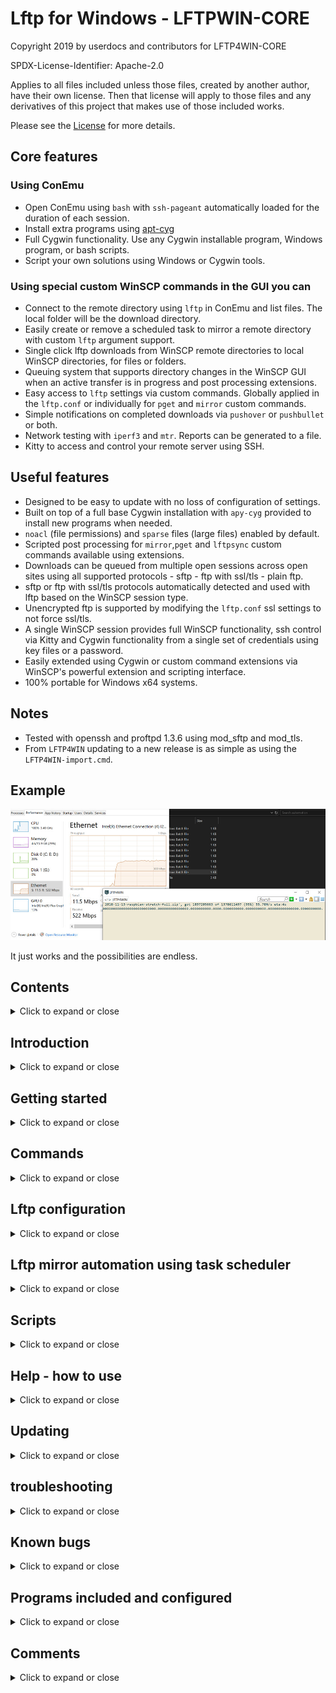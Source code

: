 # Lftp for Windows - LFTPWIN-CORE

Copyright 2019 by userdocs and contributors for LFTP4WIN-CORE

SPDX-License-Identifier: Apache-2.0

Applies to all files included unless those files, created by another author, have their own license. Then that license will apply to those files and any derivatives of this project that makes use of those included works.

Please see the [License](LICENSE.txt) for more details.

## Core features

### Using ConEmu

* Open ConEmu using `bash` with `ssh-pageant` automatically loaded for the duration of each session.
* Install extra programs using [apt-cyg](https://github.com/kou1okada/apt-cyg)
* Full Cygwin functionality. Use any Cygwin installable program, Windows program, or bash scripts.
* Script your own solutions using Windows or Cygwin tools.

### Using special custom WinSCP commands in the GUI you can

* Connect to the remote directory using `lftp` in ConEmu and list files. The local folder will be the download directory.
* Easily create or remove a scheduled task to mirror a remote directory with custom `lftp` argument support.
* Single click lftp downloads from WinSCP remote directories to local WinSCP directories, for files or folders.
* Queuing system that supports directory changes in the WinSCP GUI when an active transfer is in progress and post processing extensions.
* Easy access to `lftp` settings via custom commands. Globally applied in the `lftp.conf` or individually for `pget` and `mirror` custom commands.
* Simple notifications on completed downloads via `pushover` or `pushbullet` or both.
* Network testing with `iperf3` and `mtr`. Reports can be generated to a file.
* Kitty to access and control your remote server using SSH.

## Useful features

* Designed to be easy to update with no loss of configuration of settings.
* Built on top of a full base Cygwin installation with `apy-cyg` provided to install new programs when needed.
* `noacl` (file permissions) and `sparse` files (large files) enabled by default.
* Scripted post processing for `mirror`,`pget` and `lftpsync` custom commands available using extensions.
* Downloads can be queued from multiple open sessions across open sites using all supported protocols - sftp - ftp with ssl/tls - plain ftp.
* sftp or ftp with ssl/tls protocols automatically detected and used with lftp based on the WinSCP session type.
* Unencrypted ftp is supported by modifying the `lftp.conf` ssl settings to not force ssl/tls.
* A single WinSCP session provides full WinSCP functionality, ssh control via Kitty and Cygwin functionality from a single set of credentials using key files or a password.
* Easily extended using Cygwin or custom command extensions via WinSCP's powerful extension and scripting interface.
* 100% portable for Windows x64 systems.

## Notes

* Tested with openssh and proftpd 1.3.6 using mod_sftp and mod_tls.
* From `LFTP4WIN` updating to a new release is as simple as using the `LFTP4WIN-import.cmd`.

## Example

![speeds](help/docs/readme-images/speeds.jpg)

It just works and the possibilities are endless.

## Contents

<details><summary>Click to expand or close</summary><p>

[Introduction](#introduction)

[Getting Started](#getting-started)

[Commands](#commands)

[Lftp Configuration](#lftp-configuration)

[Lftp mirror automation using task scheduler.](#lftp-mirror-automation-using-task-scheduler)

[Scripts](#scripts)

[Help](#help---how-to-use)

[Updating](#updating)

[Known bugs](#known-bugs)

[Programs included and configured](#programs-included-and-configured)

[Comments](#comments)

</p></details>

## Introduction

<details><summary>Click to expand or close</summary><p>

[Return to the Contents menu](#contents)

`LFTP4WIN-CORE` is a solution to the problem of `lftp` in an easy and user friendly way on Windows. This is achieved using WinSCP, ConEmu, Cygwin and bash/Windows scripting. This is template deployed by the [LFTP4WIN installer](https://github.com/userdocs/LFTP4WIN), applied to a specially configured Cygwin portable installation.

To help understand the project here is a basic diagram of the work flow and how the components interact.

![diagram](help/docs/readme-images/diagram.jpg)

The core of the solution is built around a Cygwin base installation including `bsdtar`, `openssh`, `openssl`, `lftp`, `curl`, `ssh-pageant`, `mtr`,  `iperf3` and `unrar`.

The self contained environment for these binaries is managed using the ConEmu terminal to provide an interface to Cygwin and custom bash scripts. The ConEmu bash environment is similar to a standard Linux one in terms of directory structure and expected file locations.

The bash scripts interpret WinSCP session variables that it can pass through it's custom commands and translate them into bash shell variables for use with bash scripting.

When all the parts are combined the solution becomes a powerful administrative toolbox for managing remote servers and providing access to Linux tools locally while being 100% portable and self contained.

No admin privileges required, simple to use and with a huge potential to extend functionality even further or configured as a template for custom deployment.

One login to rule them all!

**Disclaimer:** The solution works well to download with `lfpt` on Windows x64 but you may experience bottlenecks from peering to your remote host or from your PC hardware and local network setup. For example, an NVME SSD will provide superior results compared to an old mechanical drive. So there is no one configuration thats fits all options and you may need to tweak the default lftp settings to find the best way to leverage your current setup to its max potential. The readme should contain all the information you need to understand and configure the solution.

[How to monitor your network performance when using this solution](https://www.ghacks.net/2017/12/28/a-detailed-windows-resource-monitor-guide/)

*Limitations to consider when reviewing results.*

Physical hardware of your device - Lftp can be CPU and disk heavy so factor this into to your expectations of peak performance.

Peering with remote server - Use the `iperf3` command to generate a report.

Local network setup - I don't know your the details of your network setup unless you specifically provide those details for assistance when trouble shooting.

</p></details>

## Getting started

<details><summary>Click to expand or close</summary><p>

[Return to the Contents menu](#contents)

[Download the zip file](https://github.com/userdocs/LFTP4WIN/archive/master.zip) and then extract it somewhere.

Inside the main folder you see these main files once the install is complete.

`Double Click Me - WinSCP Startup.cmd`- Loads your key files in the `/keys` folder and starts WInSCP.

`LFTP4WIN-import.cmd` - Imports your settings from a previous release starting from version `LFTP4WIN`

`LFTP4WIN-conemu.cmd` - Opens a new ConEmu bash session.

`LFTP4WIN-update.cmd` - Updates Cygwin and the LFTP4WIN CORE files - Your configuration files will not be reset.

### Configuring WinSCP

[Return to the Contents menu](#contents)

Run the `Double Click Me - WinSCP Startup.cmd` in the main directory of this solution and it will load WinSCP and any `ppk` format key files in the `keys` directory.

Once WinSCP is loaded you are shown a session manager with a configured template session called `sessionname`.

All you need to do is edit this session to use your server connection details and save it as a new session.

#### Password authentication (easiest solution with the least configuration)

[Return to the Contents menu](#contents)

**Critical note:** Passwords Golden Rules!

**1:** Do not use double quotes `"` or things will break.

**2:** Make sure the password does not end with a `\` or things will break.

**3:** Single quotes can be used and are escaped.

A password like this will work perfectly across the entire solution and all extensions of it, like portable kitty.

 ~~~
 DSref352YjeuakdueW
 ~~~

A password like this will work with the custom commands and lftp but won't work with kitty and WinSCP integration - (I tested this password)

 ~~~
¬`!£$%^&*()_-+={[}]~#:;@'<,>.?/|\}
 ~~~

When you edit the template session in WinSCP by providing a password for authentication you will have a pretty straightforward experience, assuming your followed the golden rules. WinSCP, Kitty and lftp will work with no further configuration required.

![password](help/docs/readme-images/password.jpg)

**Recommended:** You can also configure a master password to protect your login:

![master](help/docs/readme-images/master.jpg)

If you don't need to use a private key to authorize your connection you can move on the [commands](#commands) section and skip the next section.

#### Private key authentication

[Return to the Contents menu](#contents)

**Note:** Please read this [guide](https://www.ssh.com/ssh/putty/windows/puttygen) for using puttygen import or create key files.

All you need is to have your key file in the Putty format. You can create a new ppk format key using `puttygen`. It can also load and export an OpenSSH format key to the ppk format.

**Note:** Loading too many keys from the `keys` folder may result in authentication errors. I suggest you keep it simple and only have a few unique keys here relative to your sessions.

**1:** You need to place the Putty format key in your `Keys` directory.

~~~text
Keys/mykeyname.ppk
~~~

**2:** The run the `Double Click Me - WinSCP Startup.cmd` to load all `ppk` keys in the `Keys` directory. If they are password protected you will need to enter this when prompted.

That is all. Your key will automatically be passed to lftp by the script.

#### How key file authentication works

The `Double Click Me - WinSCP Startup.cmd` checks the `keys` folder for `ppk` format keys and automatically loads them into kageant.

`kageant` will provide the key for authentication with WinSCP and Kitty when authorizing to a server.

`ssh-pageant` will use communicate with kageant to provide authentication in ConEmu when it is loaded for lftp and other uses.

</p></details>

## Commands

<details><summary>Click to expand or close</summary><p>

[Return to the Contents menu](#contents)

### Custom commands explained

![commands](help/docs/readme-images/commands.jpg)

**Note:** In WinSCP the local windows are on the left and the remote are on the right. Similar to Filezilla.

Here is brief description of the custom commands you need to understand to use this solution properly.

`ConEmu` - Open a ConEmu bash session with `ssh-pageant` loaded. Your home directory is located in the root of the solution.

`mirror-to-local` - This command will mirror your selected directory in the lower right remote window of WinSCP to local downloads directory in the in the lower left panel of WinSCP.

`pget-to-local` - This command will pget your selected file in the lower right remote window of WinSCP to local downloads directory in the in the lower left panel of WinSCP.

`open-lftp-conf` opens the main `lfpt.conf` file in notepad++ for editing. This file is for global settings but please note the `mirror-to-local` and `pget-to-local` commands can use script built in settings modified with the `Lftp Script Options` command that will override these settings. The script settings are blank or set to `0` by default meaning the `lftp.conf` is used until they are manually set.

`queued-jobs` This command lets you see the queued commands in the jobs file.

`lftp` - Advanced: This will connect to the remote directory and list all files and folders with lftp. The local directory will be same as the WinSCP local directory at the point of connection. This command is mostly used for debugging and testing but provides functional usage of lftp via the command line.

`iperf3` - Uses this script [https://git.io/fjRIi](https://git.io/fjRIi) to install iperf3 on your remote server and configure it. It will then load ConEmu and loads the local `iperf3.sh` script to run a test using iperf3 and then generate a report using mtr. The output of the console is logged to `help/report/report-sessioname.txt`

`lftp-conf-override` - This custom command edits a file using specified options. Use this to set per command settings that will override the `lftp.conf` defaults.

![lftpsync-create](help/docs/readme-images/lftp-conf-override.jpg)

`lftpsync-create` - This custom command will generate the `lftpsync.sh` settings for the currently visited local and remote directories and create a scheduled task. If used again it will update all settings. It can be used to reset the `lftpsync.sh` script and remove the scheduled task.

![lftpsync-create](help/docs/readme-images/lftpsync-setup.jpg)

`notifications` - This command will let you set your pushover or pushbullet api settings for notifications.

![lftpsync-create](help/docs/readme-images/notifications.jpg)

`SSH access using Kitty` - WinSCP has a specific button that has been configured for kitty integration. Just click the button shown in the image below to do this.

![kitty](help/docs/readme-images/kitty.jpg)

### Queuing explained

Queuing works when a transfer is already in progress. In WinSCP navigate to the local directory and remote directory or file and use the `mirror-to-local` or `pget-to-local` command again. It will ask you if you want to queue the transfer and automatically initiate it once the previous transfer has completed. It does this by adding a transfer commands to a watched file called `jobs.sh`.

You can queue jobs for different local directories and remote files or directories across different WinSCP sessions by navigating to the required files or locations before using the `mirror` or `pget` commands again.

If you use an post processing extension for `lftpsync.sh` or `mirror-to-local.sh` they will run after each queued command is processed.

### Notifications using Pushbullet or Pushover

#### For Pushbullet services

If you don't have an account go make one here [https://www.pushbullet.com/](https://www.pushbullet.com/)

Then you need to visit this URL to generate an API key: [https://www.pushbullet.com/#settings/account](https://www.pushbullet.com/#settings/account)

![pushbullet-api](help/docs/readme-images/pushbullet-api.jpg)

#### For Pushover services

If you don't have an account go make one here: [https://pushover.net/login](https://pushover.net/login)

Then you need to visit this URL to create a new application to generate an API key: [https://pushover.net/apps/build](https://pushover.net/apps/build)

![pushover-api-key](help/docs/readme-images/pushover-api.jpg)

You can find your user key here: [https://pushover.net/](https://pushover.net/)

![pushover-user-key](help/docs/readme-images/pushover-user-key.jpg)

Once you have created an account with either or both services you need to use the `notifications` custom command in a WinSCP session to enter and save your API details.

![pushbullet-api-key](help/docs/readme-images/pushbullet-api-key.jpg)

Once you have done that you will get a Pushbullet or Pushover notification to your devices when either a mirror, pget or sync task completes.

</p></details>

## Lftp configuration

<details><summary>Click to expand or close</summary><p>

[Return to the Contents menu](#contents)

By default lftp settings are managed in the `lftp.conf` which can be accessed by these recommended methods:

**1:** Using the WinSCP custom command `open-lftp-conf`

**2:** Using the `start - notepad ++.cmd` file in the `help` directory.

You should manage your settings here unless you want to have different settings for mirror and pget commands. In order to different settings for each command you can set the variables using the WinSCP custom command `lftp-conf-override`.

</p></details>

## Lftp mirror automation using task scheduler

<details><summary>Click to expand or close</summary><p>

[Return to the Contents menu](#contents)

**Critical note:** Passwords Golden Rules!

**1:** Do not use double quotes `"` or things will break.

**2:** Make sure the password does not end with a `\` or things will break.

**3:** Single quotes can be used and are escaped.

*Note: Values 1-10 are automatically populated by the WinSCP custom command `lftpsync-setup` once you have successfully connected to a server with WinSCP. Enter, not select, the local and remote directories you want to sync then use the command.*

**Step 1:** Connect to your server using WinSCP and use the custom command `lftpsync-setup`. It can automatically fill these settings. Running this command again will regenerate all script settings and the scheduled task settings based on the settings of the current command. The reset box resets the script and deletes the scheduled task.

`1` - The connection username.

`2` - The connection password - if not using a key file, otherwise you can leave it blank.

`3` - The server hostname.

`4` - Your connection port.

`5` - Your protocol type `sftp` or `ftp` using ssl/tls.

`6` - The remote directory you want to mirror.

`7` - Your local directory for downloaded files. If empty the default`/Download` location is used.

`8` - Optional `mirror_parallel_transfer_count` settings you want the script to use. `lftp.conf` is used if this is blank or `0`.

`9`- Optional `mirror_use_pget_n`settings you want the script to use. `lftp.conf` is used if this is blank.

`10` - Optional `mirror_args` settings you want the script to use. `-c` is the default switch used.

**Step 2:** Optional - You can use the `1 - Optional - lftpsync settings tester.cmd` to run the script in ConEmu to test your connection settings. ConEmu will not run minimized or close upon completion.

**Step 3:** Optional - You can use `2 - Optional - lftpsync settings debugging.cmd` to perform the same test as option 1 but with debug enabled and set to level 10.

**Step 4:** Optional - You can use the `3 - Optional - test lftpsync task.cmd` to run the task now and check it works as intended.

**Step 5:** Optional - You can use `4 - Optional - start taskscheduler.cmd` to tweak the ltfpsync task settings in the task scheduler.

**Step 6:** Optional - You can use the `5 - Optional - delete lftpsync task.cmd` delete lftpsync task from the task scheduler.

**Step 7:** Optional - You can use the `6 - Optional - edit lftp options.cmd` to edit the `lftp.conf` if you need to use some specific settings. If you set the connections settings in the custom command they will override the matching `lftp.conf` settings unless they were set to `0` or left blank.

Congratulations, you are now using lftp on Windows automated via Windows Task Scheduler.

Set it and forget it.

</p></details>

## Scripts

<details><summary>Click to expand or close</summary><p>

[Return to the Contents menu](#contents)

Here is a brief description of script included.

**Note:** The `lftpsync.sh`, `lftp-winscp-mirror` and `lftp-winscp-pget` use the same hard coded lock file `lftp-winscp.lock` so as not to run another download in parallel while any other download are in progress. They will all check to see if lftp is actually running and clear dead lock files.

`functions.sh` - The heart of the solution. It contains functions used across most scripts to process information passed by WinSCP.

`lftpsync.sh` - A mirror script for use with ConEmu or as a scheduled task. The original idea of this project.

`lftpsync-config.sh` - The settings file for the `lftpsync.sh` script.

`lftp-winscp-mirror.sh` - A heavily modified clone of the `lftpsync.sh` to be used and modified specifically with WinSCP for mirroring remote directories to a local directory.

`lftp-winscp-pget.sh` - A heavily modified clone of the `lftpsync.sh` changed to use `pget` instead of mirror to be used and modified specifically with WinSCP for downloading a single file to a local directory.

`lftp-conf-override.sh` - A script accessed by the custom command `lftp-conf-override` to change or reset the main variables used for the `lftp-winscp-mirror.sh`, `lftp-winscp-pget.sh`.

`install.iperf.sh` - A local copy of the remote installation script used by the `iperf3` command. This script is not used locally and can be ignored.

`lftpsync.cmd` - This is file the the Windows Task Scheduler uses to process the `lftpsync.sh` task.

</p></details>

## Help - how to use

<details><summary>Click to expand or close</summary><p>

[Return to the Contents menu](#contents)

There is a help folder with some tools to edit scripts,files and fix permissions.

`remove usb.cmd` - Run this to close the main apps included. This is what the file contains.

~~~
taskkill /f /im "ssh-pageant.exe"
taskkill /f /im "kageant.exe"
taskkill /f /im "WinSCP.exe"
taskkill /f /im "bash.exe"
taskkill /f /im "ConEmu64.exe"
taskkill /f /im "notepad++.exe"
taskkill /f /im "kitty_portable.exe"
taskkill /f /im "ssh.exe"
taskkill /f /im "lftp.exe"
taskkill /f /im "curl.exe"
~~~

`start notepad++.cmd` - Will load the included notepad ++ and some important files.

*Use these troubleshooting files with caution! They are not to be used casually.*

From version `2.0` these files should no longer be needed but I'll leave them here just in case.

`troubleshooting - ownership - recycle bin.cmd` - Use only if you deleted transferred files that corrupted the recycle bin.

`troubleshooting - ownership.cmd` - Use only if you are have file ownership issues with transferred files.

</p></details>

## Updating

<details><summary>Click to expand or close</summary><p>

[Return to the Contents menu](#contents)

With the release of version `2.0` there is a file called `LFTP4WIN-import.cmd` in the top level of the solution. When you run this file it will ask you to select another LFTP4WIN (2.0 or newer) directory that you want to import your settings from.

It will import these files and settings:

- Home folder - This is your bash home directory when you use `~` or `$HOME`
- Keyfiles.
- Downloads
- notifications
- `lftp-conf-override.sh` script file
- `lftpsync-config.sh` script file
- WinSCP settings
- Kitty settings

Windows task scheduler jobs are not changed. As long as the new LFTP4WIN folder replaces the old one after the import is complete your scheduled task will continue to work.

The WinSCP custom commands are loaded as WinSCP extension files and are independent from the main `WinSCP.ini` file. Extensions are loaded from the `system/applications/winscp` directory and have the name format of `winscp-command-name.WinSCPextension` and they are automatically loaded into WinSCP when it starts. You can add your own in the same way.

*Note: Extensions can have the extension of the language they use. So `winscp-command-name.WinSCPextension` cna be `winscp-command-name.WinSCPextension.sh` if it is a bash script.*

**ConEmu:** This program automatically checks for updates when running. It will prompt you.

**WinSCP:** You update this by downloading the portable binaries from the WinSCP website and placing the `WinSCP.exe` and `WinSCP.com` file in the `system/applications/winscp` directory.

**Kitty and Pageant:** You update these by downloading new release and replacing the files in the `system/applications/kitty` directory.

**Cygwin** Use the `LFTP4WIN-update.cmd` file to update Cygwin.

</p></details>

## troubleshooting

<details><summary>Click to expand or close</summary><p>

[Return to the Contents menu](#contents)

### WinSCP

You have updated WinSCP and lost the custom commands?

Occasionally a new version of WinSCP resets the layout. Then all you need to do is right click somewhere on the top section of WinSCP to access the toolbar context menu and enable custom commands. They will show again.

### Kitty

Here is the integration command used in case it gets lost or changed.

~~~
"%WINSCP_PATH%\..\kitty\kitty_portable.exe" -pw "!P" "!U@!@" -P "!#" -title "!N" -classname "lftp4win" -cmd "cd '!/'"
~~~

### lftp

You can enable debugging in the `lftp.conf` by removing the comment `#` before the `# debug 10 -o "~/lftp-debug.log"` at the top of the file. This log is saved to the home folder in the main folder.

You access the `lftp.conf` by using one of these methods:

Using the WinSCP custom command `open-lftp-conf` for loading this file into notepad++

By using the `6 - Optional - edit lftp options.cmd` in the automation folder.

By using the `start - notepad ++.cmd` in the help folder.

### lftp automation

You are having trouble connecting with the `lftpsync.sh` script?

Use the debugging option and it should provide useful information to help.

</p></details>

## Known bugs

<details><summary>Click to expand or close</summary><p>

[Return to the Contents menu](#contents)

Sometimes, when `mirror-to-local` to a custom directory lftp gets confused and creates an empty `cygdrive` folder shortly after the download starts. This removed by the scripts just before exiting.

*Never us `rm` on this `/cygdrive` as it will get interpreted as `/cygdrive/c` and try to wipe you C drive.*

</p></details>

## Programs included and configured

<details><summary>Click to expand or close</summary><p>

[Return to the Contents menu](#contents)

All programs included are unmodified from their original releases. They are only customized using available configuration files or settings. They retain whatever licensing they were released with.

`WinSCP Portable` - the main application that you will use.

`ConEmu` - the windows terminal that runs the Cygwin binaries and interprets the bash scripts.

`Cygwin` - A fully functional Cygwin installation.

`Notepad ++ portable` - Used with `cmd` files to automatically load provided scripts for editing.

`Kitty portable` - loaded within the WinSCP GUI for `ssh` access to your configured servers.

`Kageant` - required for key file + server authentication.

`unrar` - [https://www.rarlab.com/rar_add.htm](https://www.rarlab.com/rar_add.htm)

`unrarall` - [https://github.com/arfoll/unrarall](https://github.com/arfoll/unrarall)

`p7zip` - standalone console version - [https://www.7-zip.org/download.html](https://www.7-zip.org/download.html)

`mtr` - [https://github.com/traviscross/mtr](https://github.com/traviscross/mtr)

`iperf3` - [https://iperf.fr/iperf-download.php](https://iperf.fr/iperf-download.php)

</p></details>

## Comments

<details><summary>Click to expand or close</summary><p>

[Return to the Contents menu](#contents)

What remains is to document how to extend and build on top of it to create further custom commands and integration.

[https://winscp.net/eng/docs/start](https://winscp.net/eng/docs/start)

[https://winscp.net/eng/docs/custom_command](https://winscp.net/eng/docs/custom_command)

[https://winscp.net/eng/docs/extension](https://winscp.net/eng/docs/extension)

</p></details>